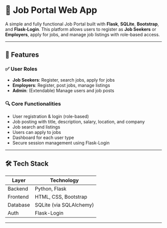 # 💼 Job Portal Web App

A simple and fully functional Job Portal built with **Flask**, **SQLite**, **Bootstrap**, and **Flask-Login**. This platform allows users to register as **Job Seekers** or **Employers**, apply for jobs, and manage job listings with role-based access.

---

## 🚀 Features

### ✅ User Roles
- **Job Seekers**: Register, search jobs, apply for jobs
- **Employers**: Register, post jobs, manage listings
- **Admin**: (Extendable) Manage users and job posts

### 🔍 Core Functionalities
- User registration & login (role-based)
- Job posting with title, description, salary, location, and company
- Job search and listings
- Users can apply to jobs
- Dashboard for each user type
- Secure session management using Flask-Login

---

## 🛠️ Tech Stack

| Layer      | Technology           |
|------------|----------------------|
| Backend    | Python, Flask        |
| Frontend   | HTML, CSS, Bootstrap |
| Database   | SQLite (via SQLAlchemy) |
| Auth       | Flask-Login          |

---

